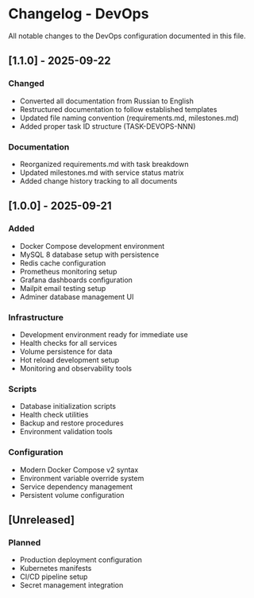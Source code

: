 # Changelog - DevOps

All notable changes to the DevOps configuration documented in this file.

## [1.1.0] - 2025-09-22

### Changed
- Converted all documentation from Russian to English
- Restructured documentation to follow established templates
- Updated file naming convention (requirements.md, milestones.md)
- Added proper task ID structure (TASK-DEVOPS-NNN)

### Documentation
- Reorganized requirements.md with task breakdown
- Updated milestones.md with service status matrix
- Added change history tracking to all documents

## [1.0.0] - 2025-09-21

### Added
- Docker Compose development environment
- MySQL 8 database setup with persistence
- Redis cache configuration
- Prometheus monitoring setup
- Grafana dashboards configuration
- Mailpit email testing setup
- Adminer database management UI

### Infrastructure
- Development environment ready for immediate use
- Health checks for all services
- Volume persistence for data
- Hot reload development setup
- Monitoring and observability tools

### Scripts
- Database initialization scripts
- Health check utilities
- Backup and restore procedures
- Environment validation tools

### Configuration
- Modern Docker Compose v2 syntax
- Environment variable override system
- Service dependency management
- Persistent volume configuration

## [Unreleased]

### Planned
- Production deployment configuration
- Kubernetes manifests
- CI/CD pipeline setup
- Secret management integration

